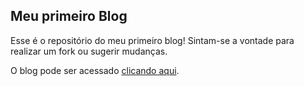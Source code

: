 ## Meu primeiro Blog

Esse é o repositório do meu primeiro blog! Sintam-se a vontade para realizar um fork ou sugerir mudanças.

O blog pode ser acessado [clicando aqui](https://lucaspacheco.dev).